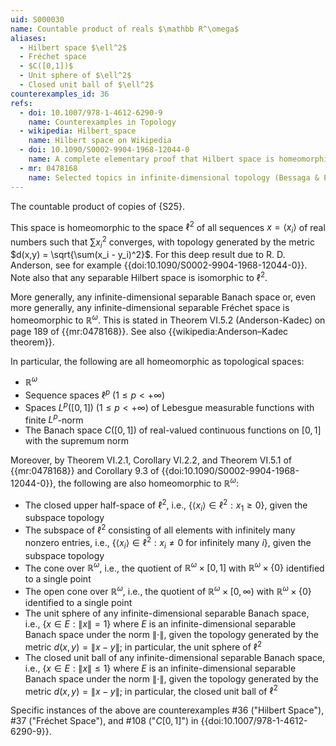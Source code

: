 ```yaml
---
uid: S000030
name: Countable product of reals $\mathbb R^\omega$
aliases:
  - Hilbert space $\ell^2$
  - Fréchet space
  - $C([0,1])$
  - Unit sphere of $\ell^2$
  - Closed unit ball of $\ell^2$
counterexamples_id: 36
refs:
  - doi: 10.1007/978-1-4612-6290-9 
    name: Counterexamples in Topology
  - wikipedia: Hilbert_space
    name: Hilbert space on Wikipedia
  - doi: 10.1090/S0002-9904-1968-12044-0
    name: A complete elementary proof that Hilbert space is homeomorphic to the countable infinite product of lines (Anderson & Bing)
  - mr: 0478168
    name: Selected topics in infinite-dimensional topology (Bessaga & Pełczyński)
---
```


The countable product of copies of {S25}.

This space is homeomorphic to the space $\ell^2$ of all sequences $x = \langle x_i \rangle$ of real numbers such that $\sum x_i^2$ converges, with topology generated by the metric $d(x,y) = \sqrt{\sum(x_i - y_i)^2}$. For this deep result due to R. D. Anderson, see for example {{doi:10.1090/S0002-9904-1968-12044-0}}.
Note also that any separable Hilbert space is isomorphic to $\ell^2$.

More generally, any infinite-dimensional separable Banach space or, even more generally, any infinite-dimensional separable Fréchet space is homeomorphic to $\mathbb R^\omega$. This is stated in Theorem VI.5.2 (Anderson-Kadec) on page 189 of {{mr:0478168}}. See also {{wikipedia:Anderson–Kadec theorem}}.

In particular, the following are all homeomorphic as topological spaces:
- $\mathbb R^\omega$
- Sequence spaces $\ell^p$ ($1 \leq p < + \infty$)
- Spaces $L^p([0,1])$ ($1 \leq p < + \infty$) of Lebesgue measurable functions with finite $L^p$-norm
- The Banach space $C([0,1])$ of real-valued continuous functions on $[0,1]$ with the supremum norm

Moreover, by Theorem VI.2.1, Corollary VI.2.2, and Theorem VI.5.1 of {{mr:0478168}} and Corollary 9.3 of {{doi:10.1090/S0002-9904-1968-12044-0}}, the following are also homeomorphic to $\mathbb R^\omega$:
- The closed upper half-space of $\ell^2$, i.e., $\{\langle x_i \rangle \in \ell^2: x_1 \geq 0\}$, given the subspace topology
- The subspace of $\ell^2$ consisting of all elements with infinitely many nonzero entries, i.e., $\{\langle x_i \rangle \in \ell^2: x_i \neq 0 \text{ for infinitely many } i\}$, given the subspace topology
- The cone over $\mathbb R^\omega$, i.e., the quotient of $\mathbb R^\omega \times [0, 1]$ with $\mathbb R^\omega \times \{0\}$ identified to a single point
- The open cone over $\mathbb R^\omega$, i.e., the quotient of $\mathbb R^\omega \times [0, \infty)$ with $\mathbb R^\omega \times \{0\}$ identified to a single point
- The unit sphere of any infinite-dimensional separable Banach space, i.e., $\{x \in E: \|x\| = 1\}$ where $E$ is an infinite-dimensional separable Banach space under the norm $\|\cdot\|$, given the topology generated by the metric $d(x,y) = \|x-y\|$; in particular, the unit sphere of $\ell^2$
- The closed unit ball of any infinite-dimensional separable Banach space, i.e., $\{x \in E: \|x\| \leq 1\}$ where $E$ is an infinite-dimensional separable Banach space under the norm $\|\cdot\|$, given the topology generated by the metric $d(x,y) = \|x-y\|$; in particular, the closed unit ball of $\ell^2$

Specific instances of the above are counterexamples #36 ("Hilbert Space"), #37 ("Fréchet Space"), and #108 ("$C[0,1]$")  in {{doi:10.1007/978-1-4612-6290-9}}.
